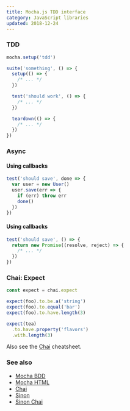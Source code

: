 ```yaml
---
title: Mocha.js TDD interface
category: JavaScript libraries
updated: 2018-12-24
---
```


### TDD

```js
mocha.setup('tdd')

suite('something', () => {
  setup(() => {
    /* ... */
  })

  test('should work', () => {
    /* ... */
  })

  teardown(() => {
    /* ... */
  })
})
```

### Async

#### Using callbacks

```js
test('should save', done => {
  var user = new User()
  user.save(err => {
    if (err) throw err
    done()
  })
})
```

#### Using callbacks

```js
test('should save', () => {
  return new Promise((resolve, reject) => {
    /* ... */
  })
})
```

### Chai: Expect

```js
const expect = chai.expect
```

```js
expect(foo).to.be.a('string')
expect(foo).to.equal('bar')
expect(foo).to.have.length(3)
```

```js
expect(tea)
  .to.have.property('flavors')
  .with.length(3)
```

Also see the [Chai](./chai) cheatsheet.

### See also

- [Mocha BDD](./mocha)
- [Mocha HTML](./mocha-html)
- [Chai](./chai)
- [Sinon](./sinon)
- [Sinon Chai](./sinon-chai)
